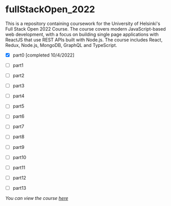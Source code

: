 # fullStackOpen_2022
This is a repository containing coursework for the University of Helsinki's Full Stack Open 2022 Course. The course covers modern JavaScript-based web development, with a focus on building single page applications with ReactJS that use REST APIs built with Node.js. The course includes React, Redux, Node.js, MongoDB, GraphQL and TypeScript.

- [X] part0 [completed 10/4/2022]
- [ ] part1
- [ ] part2
- [ ] part3
- [ ] part4
- [ ] part5
- [ ] part6
- [ ] part7
- [ ] part8
- [ ] part9
- [ ] part10
- [ ] part11
- [ ] part12
- [ ] part13


*You can view the course [here](https://fullstackopen.com/en/)* 
